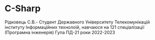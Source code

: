 # C-Sharp
Рідковець С.В.- Студент Державного Університету Телекомунікацій інституту Інформаційних технолоій, навчаюся на 121 спеціалізації (Програмна інженерія) Гупа ПД-21 роки 2022-2023
